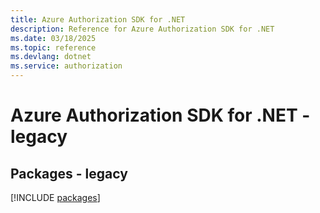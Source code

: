 ```yaml
---
title: Azure Authorization SDK for .NET
description: Reference for Azure Authorization SDK for .NET
ms.date: 03/18/2025
ms.topic: reference
ms.devlang: dotnet
ms.service: authorization
---
```

# Azure Authorization SDK for .NET - legacy
## Packages - legacy
[!INCLUDE [packages](authorization-index.md)]
